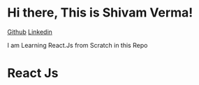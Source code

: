 # Hi there, This is Shivam Verma!
[Github](https://github.com/shivamm-verma)
[Linkedin](https://www.linkedin.com/in/shivamm-verma/)


I am Learning React.Js from Scratch in this Repo

# React Js